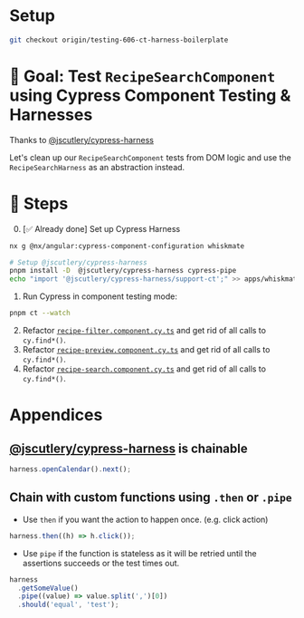 # Setup

```sh
git checkout origin/testing-606-ct-harness-boilerplate
```

# 🎯 Goal: Test `RecipeSearchComponent` using Cypress Component Testing & Harnesses

Thanks to [@jscutlery/cypress-harness](https://github.com/jscutlery/devkit/tree/main/packages/cypress-harness)

Let's clean up our `RecipeSearchComponent` tests from DOM logic and use the `RecipeSearchHarness` as an abstraction instead.

# 📝 Steps

0. [✅ Already done] Set up Cypress Harness

```sh
nx g @nx/angular:cypress-component-configuration whiskmate

# Setup @jscutlery/cypress-harness
pnpm install -D  @jscutlery/cypress-harness cypress-pipe
echo "import '@jscutlery/cypress-harness/support-ct';" >> apps/whiskmate/cypress/support/commands.ts
```

1. Run Cypress in component testing mode:

```sh
pnpm ct --watch
```

2. Refactor [`recipe-filter.component.cy.ts`](../apps/whiskmate/src/app/recipe/recipe-filter.component.cy.ts) and get rid of all calls to `cy.find*()`.
3. Refactor [`recipe-preview.component.cy.ts`](../apps/whiskmate/src/app/recipe/recipe-preview.component.cy.ts) and get rid of all calls to `cy.find*()`.
4. Refactor [`recipe-search.component.cy.ts`](../apps/whiskmate/src/app/recipe/recipe-search.component.cy.ts) and get rid of all calls to `cy.find*()`.

# Appendices

## [@jscutlery/cypress-harness](https://github.com/jscutlery/test-utils/tree/main/packages/cypress-harness) is chainable

```ts
harness.openCalendar().next();
```

## Chain with custom functions using `.then` or `.pipe`

- Use `then` if you want the action to happen once. (e.g. click action)

```ts
harness.then((h) => h.click());
```

- Use `pipe` if the function is stateless as it will be retried until the assertions succeeds or the test times out.

```ts
harness
  .getSomeValue()
  .pipe((value) => value.split(',')[0])
  .should('equal', 'test');
```
